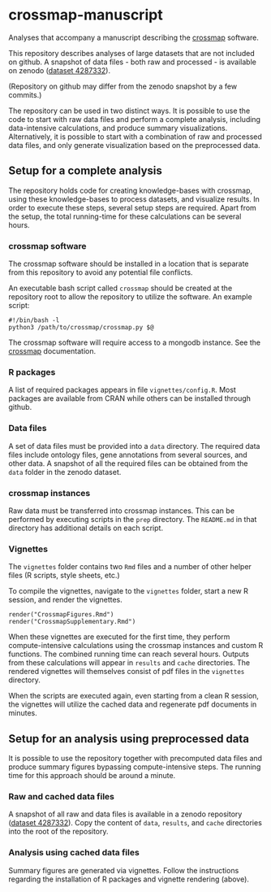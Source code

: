 # crossmap-manuscript

Analyses that accompany a manuscript describing the 
[crossmap](https://github.com/tkonopka/crossmap) software.

This repository describes analyses of large datasets that are not included
on github. A snapshot of data files - both raw and processed - is available 
on zenodo ([dataset 4287332](https://zenodo.org/record/4287332)).

(Repository on github may differ from the zenodo snapshot by a few commits.)

The repository can be used in two distinct ways. It is possible to use the 
code to start with raw data files and perform a complete analysis, including 
data-intensive calculations, and produce summary visualizations. Alternatively,
it is possible to start with a combination of raw and processed data files, 
and only generate visualization based on the preprocessed data. 


## Setup for a complete analysis

The repository holds code for creating knowledge-bases with crossmap, using
these knowledge-bases to process datasets, and visualize results. In order
to execute these steps, several setup steps are required. Apart from the setup,
the total running-time for these calculations can be several hours.


### crossmap software

The crossmap software should be installed in a location that is 
separate from this repository to avoid any potential file conflicts. 

An executable bash script called `crossmap` should be created at the repository
root to allow the repository to utilize the software. An example script: 

```
#!/bin/bash -l
python3 /path/to/crossmap/crossmap.py $@
```

The crossmap software will require access to a mongodb instance. See the 
[crossmap](https://github.com/tkonopka/crossmap) documentation.


### R packages

A list of required packages appears in file `vignettes/config.R`. Most packages
are available from CRAN while others can be installed through github.


### Data files

A set of data files must be provided into a `data` directory. The required 
data files include ontology files, gene annotations from several sources, and
other data. A snapshot of all the required files can be obtained from the 
`data` folder in the zenodo dataset.


### crossmap instances

Raw data must be transferred into crossmap instances. This can be performed
by executing scripts in the `prep` directory. The `README.md` in that directory
has additional details on each script.


### Vignettes

The `vignettes` folder contains two `Rmd` files and a number of other helper
files (R scripts, style sheets, etc.)

To compile the vignettes, navigate to the `vignettes` folder, start a new R 
session, and render the vignettes.

```
render("CrossmapFigures.Rmd")
render("CrossmapSupplementary.Rmd")
```

When these vignettes are executed for the first time, they perform 
compute-intensive calculations using the crossmap instances and custom R 
functions. The combined running time can reach several hours. Outputs from 
these calculations will appear in `results` and `cache` directories. The
rendered vignettes will themselves consist of pdf files in the `vignettes`
directory.

When the scripts are executed again, even starting from a clean R session,
the vignettes will utilize the cached data and regenerate pdf documents in 
minutes.


## Setup for an analysis using preprocessed data

It is possible to use the repository together with precomputed data files
and produce summary figures bypassing compute-intensive steps. The running
time for this approach should be around a minute.


### Raw and cached data files

A snapshot of all raw and data files is available in a zenodo repository
([dataset 4287332](https://zenodo.org/record/4287332)).  Copy the content of 
`data`, `results`, and `cache` directories into the root of the repository.


### Analysis using cached data files

Summary figures are generated via vignettes. Follow the instructions regarding
the installation of R packages and vignette rendering (above).

